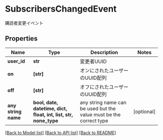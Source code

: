 # SubscribersChangedEvent

購読者変更イベント

## Properties
Name | Type | Description | Notes
------------ | ------------- | ------------- | -------------
**user_id** | **str** | 変更者UUID | 
**on** | **[str]** | オンにされたユーザーのUUID配列 | 
**off** | **[str]** | オフにされたユーザーのUUID配列 | 
**any string name** | **bool, date, datetime, dict, float, int, list, str, none_type** | any string name can be used but the value must be the correct type | [optional]

[[Back to Model list]](../README.md#documentation-for-models) [[Back to API list]](../README.md#documentation-for-api-endpoints) [[Back to README]](../README.md)


